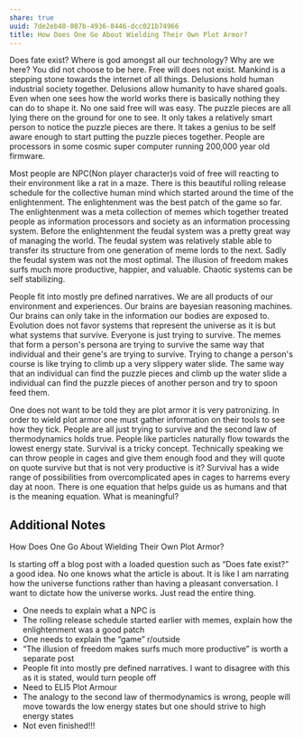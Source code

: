 ```yaml
---
share: true
uuid: 7de2eb48-087b-4936-8446-dcc021b74966
title: How Does One Go About Wielding Their Own Plot Armor?
---
```


Does fate exist? Where is god amongst all our technology? Why are we here? You did not choose to be here. Free will does not exist. Mankind is a stepping stone towards the internet of all things. Delusions hold human industrial society together. Delusions allow humanity to have shared goals. Even when one sees how the world works there is basically nothing they can do to shape it. No one said free will was easy. The puzzle pieces are all lying there on the ground for one to see. It only takes a relatively smart person to notice the puzzle pieces are there. It takes a genius to be self aware enough to start putting the puzzle pieces together. People are processors in some cosmic super computer running 200,000 year old firmware. 

Most people are NPC(Non player character)s void of free will reacting to their environment like a rat in a maze. There is this beautiful rolling release schedule for the collective human mind which started around the time of the enlightenment. The enlightenment was the best patch of the game so far. The enlightenment was a meta collection of memes which together treated people as information processors and society as an information processing system. Before the enlightenment the feudal system was a pretty great way of managing the world. The feudal system was relatively stable able to transfer its structure from one generation of meme lords to the next. Sadly the feudal system was not the most optimal. The illusion of freedom makes surfs much more productive, happier, and valuable. Chaotic systems can be self stabilizing.

People fit into mostly pre defined narratives. We are all products of our environment and experiences. Our brains are bayesian reasoning machines. Our brains can only take in the information our bodies are exposed to. Evolution does not favor systems that represent the universe as it is but what systems that survive. Everyone is just trying to survive. The memes that form a person's persona are trying to survive the same way that individual and their gene's are trying to survive. Trying to change a person's course is like trying to climb up a very slippery water slide. The same way that an individual can find the puzzle pieces and climb up the water slide a individual can find the puzzle pieces of another person and try to spoon feed them.

One does not want to be told they are plot armor it is very patronizing. In order to wield plot armor one must gather information on their tools to see how they tick. People are all just trying to survive and the second law of thermodynamics holds true. People like particles naturally flow towards the lowest energy state. Survival is a tricky concept. Technically speaking we can throw people in cages and give them enough food and they will quote on quote survive but that is not very productive is it? Survival has a wide range of possibilities from overcomplicated apes in cages to harrems every day at noon. There is one equation that helps guide us as humans and that is the meaning equation. What is meaningful?

## Additional Notes

How Does One Go About Wielding Their Own Plot Armor?

Is starting off a blog post with a loaded question such as “Does fate exist?” a good idea. No one knows what the article is about. It is like I am narrating how the universe functions rather than having a pleasant conversation. I want to dictate how the universe works. Just read the entire thing.

*   One needs to explain what a NPC is
*   The rolling release schedule started earlier with memes, explain how the enlightenment was a good patch
*   One needs to explain the “game” r/outside
*   “The illusion of freedom makes surfs much more productive” is worth a separate post
*   People fit into mostly pre defined narratives. I want to disagree with this as it is stated, would turn people off
*   Need to ELI5 Plot Armour
*   The analogy to the second law of thermodynamics is wrong, people will move towards the low energy states but one should strive to high energy states
*   Not even finished!!!